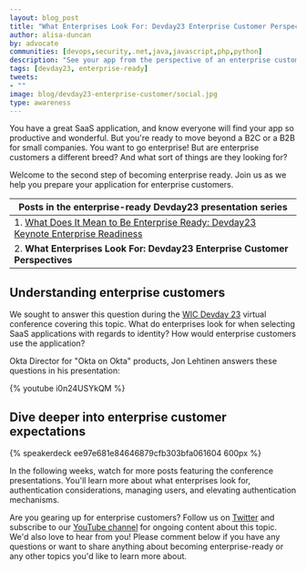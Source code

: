 ```yaml
---
layout: blog_post
title: "What Enterprises Look For: Devday23 Enterprise Customer Perspectives"
author: alisa-duncan
by: advocate
communities: [devops,security,.net,java,javascript,php,python]
description: "See your app from the perspective of an enterprise customer. Do you know what they expect from your Saas app? Learn more from Jon Lehtinen, Director of 'Okta on Okta'."
tags: [devday23, enterprise-ready]
tweets:
- ""
image: blog/devday23-enterprise-customer/social.jpg
type: awareness
---
```


You have a great SaaS application, and know everyone will find your app so productive and wonderful. But you're ready to move beyond a B2C or a B2B for small companies. You want to go enterprise! But are enterprise customers a different breed? And what sort of things are they looking for?

Welcome to the second step of becoming enterprise ready. Join us as we help you prepare your application for enterprise customers.

|Posts in the enterprise-ready Devday23 presentation series|
| --- |
| 1. [What Does It Mean to Be Enterprise Ready: Devday23 Keynote Enterprise Readiness](/blog/2023/06/13/devday23-enterprise-ready-keynote) |
| 2. **What Enterprises Look For: Devday23 Enterprise Customer Perspectives** |

## Understanding enterprise customers

We sought to answer this question during the [WIC Devday 23](https://developerday.com/events/devday23-wic) virtual conference covering this topic. What do enterprises look for when selecting SaaS applications with regards to identity? How would enterprise customers use the application? 

Okta Director for "Okta on Okta" products, Jon Lehtinen answers these questions in his presentation:

{% youtube i0n24USYkQM %} 

## Dive deeper into enterprise customer expectations

{% speakerdeck ee97e681e84646879cfb303bfa061604 600px %}

In the following weeks, watch for more posts featuring the conference presentations. You'll learn more about what enterprises look for, authentication considerations, managing users, and elevating authentication mechanisms.

Are you gearing up for enterprise customers? Follow us on [Twitter](https://twitter.com/oktadev) and subscribe to our [YouTube channel](https://www.youtube.com/c/OktaDev/) for ongoing content about this topic. We'd also love to hear from you! Please comment below if you have any questions or want to share anything about becoming enterprise-ready or any other topics you'd like to learn more about.